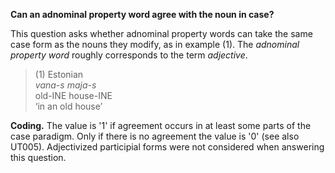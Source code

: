 **Can an adnominal property word agree with the noun in case?**

This question asks whether adnominal property words can take the same case form as the nouns they modify, as in example (1). The *adnominal property word* roughly corresponds to the term *adjective*.

> (1) Estonian<br/>
>*vana-s maja-s*<br/>
>old-INE  house-INE<br/> 
>‘in an old house’

**Coding.** The value is '1' if agreement occurs in at least some parts of the case paradigm. Only if there is no agreement the value is '0' (see also UT005). Adjectivized participial forms were not considered when answering this question.
